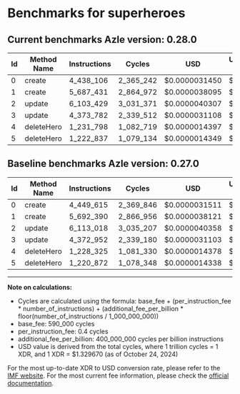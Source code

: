 # Benchmarks for superheroes

## Current benchmarks Azle version: 0.28.0

| Id  | Method Name | Instructions | Cycles    | USD           | USD/Million Calls | Change                             |
| --- | ----------- | ------------ | --------- | ------------- | ----------------- | ---------------------------------- |
| 0   | create      | 4_438_106    | 2_365_242 | $0.0000031450 | $3.14             | <font color="green">-11_509</font> |
| 1   | create      | 5_687_431    | 2_864_972 | $0.0000038095 | $3.80             | <font color="green">-4_959</font>  |
| 2   | update      | 6_103_429    | 3_031_371 | $0.0000040307 | $4.03             | <font color="green">-9_589</font>  |
| 3   | update      | 4_373_782    | 2_339_512 | $0.0000031108 | $3.11             | <font color="red">+830</font>      |
| 4   | deleteHero  | 1_231_798    | 1_082_719 | $0.0000014397 | $1.43             | <font color="red">+3_473</font>    |
| 5   | deleteHero  | 1_222_837    | 1_079_134 | $0.0000014349 | $1.43             | <font color="red">+1_965</font>    |

## Baseline benchmarks Azle version: 0.27.0

| Id  | Method Name | Instructions | Cycles    | USD           | USD/Million Calls |
| --- | ----------- | ------------ | --------- | ------------- | ----------------- |
| 0   | create      | 4_449_615    | 2_369_846 | $0.0000031511 | $3.15             |
| 1   | create      | 5_692_390    | 2_866_956 | $0.0000038121 | $3.81             |
| 2   | update      | 6_113_018    | 3_035_207 | $0.0000040358 | $4.03             |
| 3   | update      | 4_372_952    | 2_339_180 | $0.0000031103 | $3.11             |
| 4   | deleteHero  | 1_228_325    | 1_081_330 | $0.0000014378 | $1.43             |
| 5   | deleteHero  | 1_220_872    | 1_078_348 | $0.0000014338 | $1.43             |

---

**Note on calculations:**

- Cycles are calculated using the formula: base_fee + (per_instruction_fee \* number_of_instructions) + (additional_fee_per_billion \* floor(number_of_instructions / 1_000_000_000))
- base_fee: 590_000 cycles
- per_instruction_fee: 0.4 cycles
- additional_fee_per_billion: 400_000_000 cycles per billion instructions
- USD value is derived from the total cycles, where 1 trillion cycles = 1 XDR, and 1 XDR = $1.329670 (as of October 24, 2024)

For the most up-to-date XDR to USD conversion rate, please refer to the [IMF website](https://www.imf.org/external/np/fin/data/rms_sdrv.aspx).
For the most current fee information, please check the [official documentation](https://internetcomputer.org/docs/current/developer-docs/gas-cost#execution).
